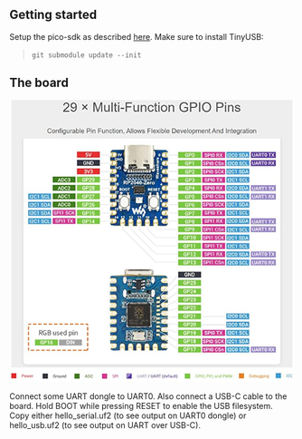 ## Getting started

Setup the pico-sdk as described [here](https://github.com/raspberrypi/pico-sdk). Make sure to install TinyUSB:

> `git submodule update --init`

## The board
<img src="docs/pinout.jpg" alt="RP2040" width="600"/>

Connect some UART dongle to UART0. Also connect a USB-C cable to the board. Hold BOOT while pressing RESET to enable the USB filesystem. Copy either hello_serial.uf2 (to see output on UART0 dongle) or hello_usb.uf2 (to see output on UART over USB-C).

